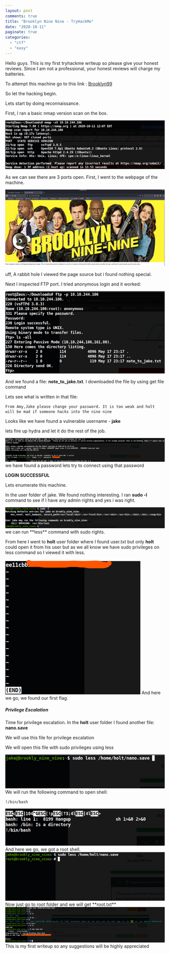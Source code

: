 ```yaml
---
layout: post
comments: true
title: "Brooklyn Nine Nine - TryHackMe"
date: "2020-10-11"
paginate: true
categories: 
  - "ctf"
  - "easy"
---
```


Hello guys. This is my first tryhackme writeup so please give your honest reviews. Since I am not a professional, your honest reviews will charge my batteries.

To attempt this machine go to this link : [Brooklyn99](https://tryhackme.com/room/brooklynninenine)

So let the hacking begin.

Lets start by doing reconnaissance.

First, I ran a basic nmap version scan on the box.

<img src="/images/b99/image-1.png" class="center">

As we can see there are 3 ports open. First, I went to the webpage of the machine.


<img src="/images/b99/image-2.png" class="center">
  
uff, A rabbit hole I viewed the page source but i found nothing special.

Next I inspected FTP port. I tried anonymous login and it worked:

<img src="/images/b99/image-3.png" class="center">

And we found a file: **note\_to\_jake.txt**. I downloaded the file by using get file command

Lets see what is written in that file:

```
From Amy,Jake please change your password. It is too weak and holt will be mad if someone hacks into the nine nine
```

Looks like we have found a vulnerable username - **jake**

lets fire up hydra and let it do the rest of the job.


<img src="/images/b99/image-4.png" class="center">
we have found a password lets try to connect using that password

**LOGIN SUCCESSFUL**

Lets enumerate this machine.

In the user folder of jake. We found nothing interesting. I ran **sudo -l** command to see if I have any admin rights and yes i was right.


<img src="/images/b99/image-5.png" class="center">
we can run **less** command with sudo rights.

From here I went to **holt** user folder where I found user.txt but only **holt** could open it from his user but as we all know we have sudo privileges on less command so I viewed it with less.


<img src="/images/b99/image-6.png" class="center">
And here we go, we found our first flag.

##### **Privilege Escalation**

Time for privilege escalation. In the **holt** user folder I found another file: **nano.save**

We will use this file for privilege escalation

We will open this file with sudo privileges using less


<img src="/images/b99/image-7.png" class="center">
We will run the following command to open shell:

```
!/bin/bash
```


<img src="/images/b99/image-8.png" class="center">
And here we go, we got a root shell.


<img src="/images/b99/image-9.png" class="center">
Now just go to root folder and we will get **root.txt**


<img src="/images/b99/image-10.png" class="center">
This is my first writeup so any suggestions will be highly appreciated
